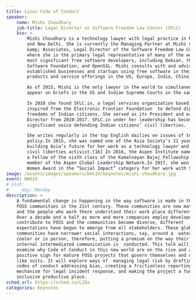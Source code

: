```yaml
---
title: Linux Code of Conduct
speaker:
    name: Mishi Choudhary
    job-title: Legal Director at Software Freedom Law Center (SFLC)
    bio: >
        Mishi Choudhary is a technology lawyer with legal practice in New York
        and New Delhi. She is currently the Managing Partner at Mishi Choudhary
        &amp; Associates, Legal Director of the Software Freedom Law Center (SFLC),
        where she is the primary legal representative of many of the world’s
        most significant free software developers, including Debian, the Apache
        Software Foundation, and OpenSSL. Mishi consults with and advises
        established businesses and startups using free software in their
        products and service offerings in the US, Europe, India, China, and Korea.

        As of 2015, Mishi is the only lawyer in the world to simultaneously
        appear on briefs in the US and Indian Supreme Courts in the same term.

        In 2010 she found SFLC.in, a legal services organization based in India
        inspired from the Electronic Frontier Foundation  to defend digital
        freedoms of Indian citizens. She served as its President and executive
        Director from 2010-2017. SFLC.in under her leadership has become a
        significant voice defending Indian citizens’ civil liberties.

        She writes regularly in the top English dailies on issues of technology
        policy.In 2015, she was named one of the Asia Society’s 21 young leaders
        building Asia’s future for her work as a technology lawyer and online
        civil liberties activist.[16] In 2016, the Aspen Institute named her as
        a Fellow of the sixth class of the Kamalnayan Bajaj Fellowship and a
        member of the Aspen Global Leadership Network.In 2017, she won a Digital
        Women Award in the “Social Impact” category for her work with SFLC.in.
image: /assets/images/speakers/bkk19/keynotes/mishi-choudhary.jpg
event: BKK19
# slot:
#     day: Monday
description: >
    A fundamental change is happening in the way software is made in the
    FOSS communities in the 21st century. These communities are now mature
    and the people who work there understand their work place differently.
    Over a decade and a half as more and more companies employ developers to
    contribute to FOSS and the communities become diverse, different
    expectations have begun to emerge from all stakeholders. These global
    communities have narrower social interactions, say, around a  water
    cooler or in person, therefore, putting a premium on the way their
    internal intermediated communication is  conducted. This talk will
    examine why Code of Conduct in this new world are on the rise and are a
    positive sign for mature FOSS projects that govern themselves and don't
    like suits. It will explore ways of  managing legal risk by drafting
    codes of conduct addressing bias, creating a frictionless reporting
    mechanism for legal incident response, and making the project a fun,
    inclusive productive place.
sched_url: https://sched.co/L2Qx
categories: Keynotes
---
```

